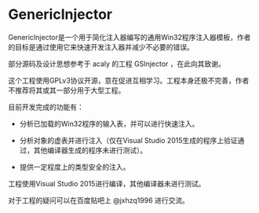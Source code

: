  GenericInjector
=============================
GenericInjector是一个用于简化注入器编写的通用Win32程序注入器模板，作者的目标是通过使用它来快速开发注入器并减少不必要的错误。

部分源码及设计思想参考于 acaly 的工程 GSInjector ，在此向其致谢。

这个工程使用GPLv3协议开源，意在促进互相学习。工程本身还极不完善，作者不推荐将其或其一部分用于大型工程。

目前开发完成的功能有：

* 分析已加载的Win32程序的输入表，并可以进行快速注入。

* 分析对象的虚表并进行注入（仅在Visual Studio 2015生成的程序上验证通过，其他编译器生成的程序未进行测试）。

* 提供一定程度上的类型安全的注入。

工程使用Visual Studio 2015进行编译，其他编译器未进行测试。

对于工程的疑问可以在百度贴吧上 @jxhzq1996 进行交流。
